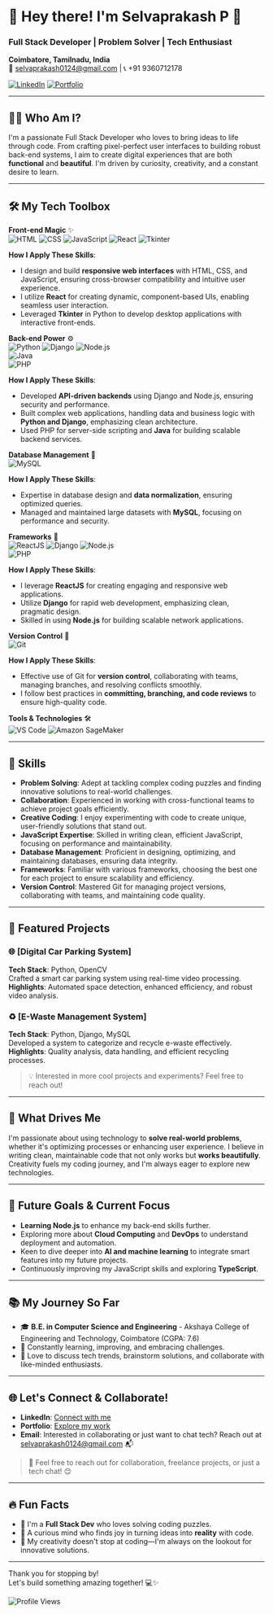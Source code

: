 # 🌟 Hey there! I'm Selvaprakash P 🌟  
### Full Stack Developer | Problem Solver | Tech Enthusiast  
**Coimbatore, Tamilnadu, India**  
📧 [selvaprakash0124@gmail.com](mailto:selvaprakash0124@gmail.com) | 📞 +91 9360712178  

[![LinkedIn](https://img.shields.io/badge/LinkedIn-Profile-blue?style=for-the-badge&logo=linkedin)](https://www.linkedin.com/in/selvaprakash-p) [![Portfolio](https://img.shields.io/badge/Portfolio-Visit-orange?style=for-the-badge&logo=github)](https://selvasaha.github.io/portfolio)


---

## 👨‍💻 Who Am I?  
I'm a passionate Full Stack Developer who loves to bring ideas to life through code. From crafting pixel-perfect user interfaces to building robust back-end systems, I aim to create digital experiences that are both **functional** and **beautiful**. I'm driven by curiosity, creativity, and a constant desire to learn.

---

## 🛠️ My Tech Toolbox  
**Front-end Magic** ✨  
![HTML](https://img.shields.io/badge/HTML-E34F26?style=flat-square&logo=html5&logoColor=white) 
![CSS](https://img.shields.io/badge/CSS-1572B6?style=flat-square&logo=css3&logoColor=white) 
![JavaScript](https://img.shields.io/badge/JavaScript-F7DF1E?style=flat-square&logo=javascript&logoColor=black) 
![React](https://img.shields.io/badge/React-61DAFB?style=flat-square&logo=react&logoColor=black) 
![Tkinter](https://img.shields.io/badge/Tkinter-003366?style=flat-square&logo=python&logoColor=white)

**How I Apply These Skills**:  
- I design and build **responsive web interfaces** with HTML, CSS, and JavaScript, ensuring cross-browser compatibility and intuitive user experience.
- I utilize **React** for creating dynamic, component-based UIs, enabling seamless user interaction.
- Leveraged **Tkinter** in Python to develop desktop applications with interactive front-ends.

**Back-end Power** ⚙️  
![Python](https://img.shields.io/badge/Python-3776AB?style=flat-square&logo=python&logoColor=white) 
![Django](https://img.shields.io/badge/Django-092E20?style=flat-square&logo=django&logoColor=white) 
![Node.js](https://img.shields.io/badge/Node.js-339933?style=flat-square&logo=node.js&logoColor=white)  
![Java](https://img.shields.io/badge/Java-007396?style=flat-square&logo=java&logoColor=white)  
![PHP](https://img.shields.io/badge/PHP-777BB4?style=flat-square&logo=php&logoColor=white)

**How I Apply These Skills**:  
- Developed **API-driven backends** using Django and Node.js, ensuring security and performance.
- Built complex web applications, handling data and business logic with **Python and Django**, emphasizing clean architecture.
- Used PHP for server-side scripting and **Java** for building scalable backend services.

**Database Management** 📂  
![MySQL](https://img.shields.io/badge/MySQL-4479A1?style=flat-square&logo=mysql&logoColor=white)

**How I Apply These Skills**:  
- Expertise in database design and **data normalization**, ensuring optimized queries.
- Managed and maintained large datasets with **MySQL**, focusing on performance and security.

**Frameworks** 🧩  
![ReactJS](https://img.shields.io/badge/ReactJS-61DAFB?style=flat-square&logo=react&logoColor=black) 
![Django](https://img.shields.io/badge/Django-092E20?style=flat-square&logo=django&logoColor=white) 
![Node.js](https://img.shields.io/badge/Node.js-339933?style=flat-square&logo=node.js&logoColor=white)  
![PHP](https://img.shields.io/badge/PHP-777BB4?style=flat-square&logo=php&logoColor=white)

**How I Apply These Skills**:  
- I leverage **ReactJS** for creating engaging and responsive web applications.
- Utilize **Django** for rapid web development, emphasizing clean, pragmatic design.
- Skilled in using **Node.js** for building scalable network applications.

**Version Control** 🔄  
![Git](https://img.shields.io/badge/Git-F05032?style=flat-square&logo=git&logoColor=white)

**How I Apply These Skills**:  
- Effective use of Git for **version control**, collaborating with teams, managing branches, and resolving conflicts smoothly.
- I follow best practices in **committing, branching, and code reviews** to ensure high-quality code.

**Tools & Technologies** 🛠️  
![VS Code](https://img.shields.io/badge/VS%20Code-007ACC?style=flat-square&logo=visual-studio-code&logoColor=white) 
![Amazon SageMaker](https://img.shields.io/badge/Amazon%20SageMaker-232F3E?style=flat-square&logo=amazon-aws&logoColor=white)

---

## 🧩 Skills  
- **Problem Solving**: Adept at tackling complex coding puzzles and finding innovative solutions to real-world challenges.  
- **Collaboration**: Experienced in working with cross-functional teams to achieve project goals efficiently.  
- **Creative Coding**: I enjoy experimenting with code to create unique, user-friendly solutions that stand out.  
- **JavaScript Expertise**: Skilled in writing clean, efficient JavaScript, focusing on performance and maintainability.  
- **Database Management**: Proficient in designing, optimizing, and maintaining databases, ensuring data integrity.  
- **Frameworks**: Familiar with various frameworks, choosing the best one for each project to ensure scalability and efficiency.  
- **Version Control**: Mastered Git for managing project versions, collaborating with teams, and maintaining code quality.

---

## 🚀 Featured Projects  

### 🌐 [Digital Car Parking System]  
**Tech Stack**: Python, OpenCV  
Crafted a smart car parking system using real-time video processing.  
**Highlights**: Automated space detection, enhanced efficiency, and robust video analysis.

### ♻️ [E-Waste Management System]  
**Tech Stack**: Python, Django, MySQL  
Developed a system to categorize and recycle e-waste effectively.  
**Highlights**: Quality analysis, data handling, and efficient recycling processes.

> 💡 Interested in more cool projects and experiments? Feel free to reach out!

---

## 🌱 What Drives Me  
I'm passionate about using technology to **solve real-world problems**, whether it's optimizing processes or enhancing user experience. I believe in writing clean, maintainable code that not only works but **works beautifully**. Creativity fuels my coding journey, and I'm always eager to explore new technologies.

---

## 🌟 Future Goals & Current Focus  
- **Learning Node.js** to enhance my back-end skills further.  
- Exploring more about **Cloud Computing** and **DevOps** to understand deployment and automation.  
- Keen to dive deeper into **AI and machine learning** to integrate smart features into my future projects.  
- Continuously improving my JavaScript skills and exploring **TypeScript**.

---

## 📚 My Journey So Far  
- 🎓 **B.E. in Computer Science and Engineering** - Akshaya College of Engineering and Technology, Coimbatore (CGPA: 7.6)
- 🧠 Constantly learning, improving, and embracing challenges.
- 💬 Love to discuss tech trends, brainstorm solutions, and collaborate with like-minded enthusiasts.

---

## 🌐 Let's Connect & Collaborate!  
- **LinkedIn**: [Connect with me](https://www.linkedin.com/in/selvaprakash-p)  
- **Portfolio**: [Explore my work](https://selvasaha.github.io/portfolio)  
- **Email**: Interested in collaborating or just want to chat tech? Reach out at [selvaprakash0124@gmail.com](mailto:selvaprakash0124@gmail.com) 📬

> 💬 Feel free to reach out for collaboration, freelance projects, or just a tech chat! 😊

---

## 🔥 Fun Facts  
- 🚀 I'm a **Full Stack Dev** who loves solving coding puzzles.  
- 🌌 A curious mind who finds joy in turning ideas into **reality** with code.  
- 🎨 My creativity doesn't stop at coding—I'm always on the lookout for innovative solutions.

---

Thank you for stopping by!  
Let's build something amazing together! 💻✨

![Profile Views](https://komarev.com/ghpvc/?username=selvasaha&style=flat-square)
